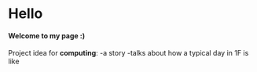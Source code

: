 # Hello
#### Welcome to my page :)
Project idea for **computing**:
-a story
  -talks about how a typical day in 1F is like
